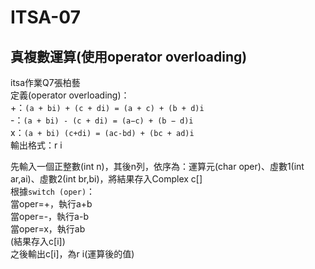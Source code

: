 # ITSA-07
## 真複數運算(使用operator overloading)
itsa作業Q7張柏藝  
定義(operator overloading)：  
+：`(a + bi) + (c + di) = (a + c) + (b + d)i`  
-：`(a + bi) - (c + di) = (a−c) + (b − d)i`  
x：`(a + bi) (c+di) = (ac-bd) + (bc + ad)i`  
輸出格式：r i  

先輸入一個正整數(int n)，其後n列，依序為：運算元(char oper)、虛數1(int ar,ai)、虛數2(int br,bi)，將結果存入Complex c[]  
根據`switch (oper)`：  
當oper=+，執行a+b  
當oper=-，執行a-b  
當oper=x，執行ab  
(結果存入c[i])  
之後輸出c[i]，為r i(運算後的值)  
